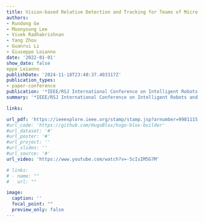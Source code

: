 ```yaml
---
title: Vision-based Relative Detection and Tracking for Teams of Micro Aerial Vehicles
authors:
- Rundong Ge
- Moonyoung Lee
- Vivek Radhakrishnan
- Yang Zhou
- Guanrui Li
- Giuseppe Loianno
date: '2022-01-01'
show_date: false
eppe Loianno
publishDate: '2024-11-18T23:48:37.403317Z'
publication_types:
- paper-conference
publication: '*IEEE/RSJ International Conference on Intelligent Robots and Systems (IROS)*'
summary: '*IEEE/RSJ International Conference on Intelligent Robots and Systems (IROS)*,2022'

links:

url_pdf: 'https://ieeexplore.ieee.org/stamp/stamp.jsp?arnumber=9981115'
#url_code: 'https://github.com/HugoBlox/hugo-blox-builder'
#url_dataset: '#'
#url_poster: '#'
#url_project: ''
#url_slides: ''
#url_source: '#'
url_video: 'https://www.youtube.com/watch?v=-5cIsIM5G7M'

# links:
# - name: ""
#   url: ""

image:
  caption: ''
  focal_point: ""
  preview_only: false
---
```


